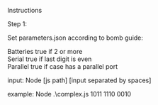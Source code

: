 Instructions

Step 1:

Set parameters.json according to bomb guide:

Batteries true if 2 or more<br/>
Serial true if last digit is even<br/>
Parallel true if case has a parallel port<br/>

input: Node [js path] [input separated by spaces]

example: Node .\complex.js 1011 1110 0010
